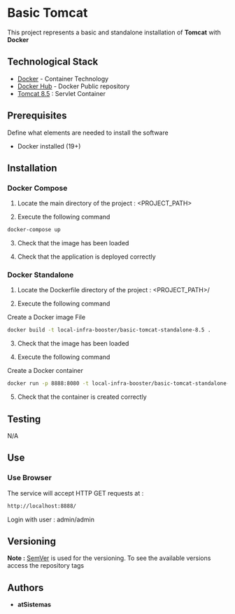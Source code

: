 # Basic Tomcat

This project represents a basic and standalone installation of **Tomcat** with **Docker**





## Technological Stack

* [Docker](https://www.docker.com/) - Container Technology
* [Docker Hub](https://hub.docker.com/) - Docker Public repository
* [Tomcat 8.5](http://tomcat.apache.org) : Servlet Container





## Prerequisites

Define what elements are needed to install the software

* Docker installed (19+)





## Installation

### Docker Compose

1. Locate the main directory of the project : <PROJECT_PATH>

2. Execute the following command

```bash
docker-compose up
```

3. Check that the image has been loaded

4. Check that the application is deployed correctly





### Docker Standalone

1. Locate the Dockerfile directory of the project : <PROJECT_PATH>/<CORE>

2. Execute the following command

Create a Docker image File

```bash
docker build -t local-infra-booster/basic-tomcat-standalone-8.5 .
```

3. Check that the image has been loaded

4. Execute the following command

Create a Docker container

```bash
docker run -p 8888:8080 -t local-infra-booster/basic-tomcat-standalone-8.5
```

5. Check that the container is created correctly





## Testing

N/A





## Use


### Use Browser

The service will accept HTTP GET requests at :

```bash
http://localhost:8888/
```

Login with user : admin/admin





## Versioning

**Note :** [SemVer](http://semver.org/) is used for the versioning.
To see the available versions access the repository tags





## Authors

* **atSistemas**
